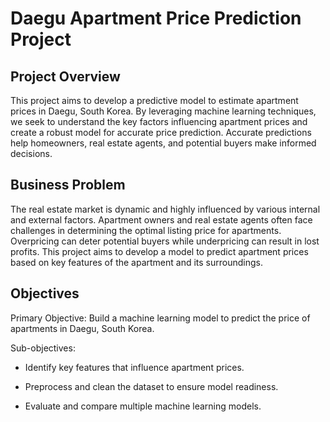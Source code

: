 # Daegu Apartment Price Prediction Project

## Project Overview

This project aims to develop a predictive model to estimate apartment prices in Daegu, South Korea. 
By leveraging machine learning techniques, we seek to understand the key factors influencing apartment prices and create a robust model for accurate price prediction. 
Accurate predictions help homeowners, real estate agents, and potential buyers make informed decisions.

## Business Problem
The real estate market is dynamic and highly influenced by various internal and external factors. 
Apartment owners and real estate agents often face challenges in determining the optimal listing price for apartments. Overpricing can deter potential buyers 
while underpricing can result in lost profits. This project aims to develop a model to predict apartment prices based on key features of the apartment and its surroundings.

## Objectives

Primary Objective: Build a machine learning model to predict the price of apartments in Daegu, South Korea.

Sub-objectives:

* Identify key features that influence apartment prices.

* Preprocess and clean the dataset to ensure model readiness.

* Evaluate and compare multiple machine learning models.
